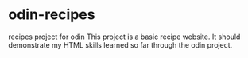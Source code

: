 # odin-recipes
recipes project for odin
This project is a basic recipe website. It should demonstrate my HTML skills learned so far through the odin project. 